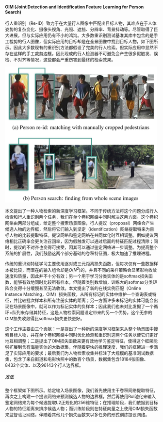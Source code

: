 #### OIM (Joint Detection and Identification Feature Learning for Person Search)

行人重识别（Re-ID）致力于在大量行人图像中匹配出目标人物，其难点在于人体姿势的复杂变化、摄像头视角、光照、遮挡、分辨率、背景抖动等。尽管取得了巨大进展，但与实际应用仍有不小的鸿沟。大多数重识别测试基准其库中包含的是手工裁剪的行人图像，但实际应用的目标却是在全景图像中找到目标人物，如下图所示。因此大多数现有的重识别方法都假设了完美的行人检索。但实际应用中显然不存在这样的手工裁剪边框，因此现成的行人检测器不可避免会产生很多假触发、误检、不对齐等情况，这些都会严重伤害到最终的检索效果。

<img src='figures/reid-vs-search.png' width=500 />

本文提出了一种人物检索的新深度学习框架。不同于传统方法将这个问题分成行人检索和行人重识别两个任务，我们在单个卷积网络中同时解决这两方面。这个卷积网络由两部分组成，给定整个搜索场景图像，行人提议（proposal）网络会产生候选人物的边界框，然后将它们输入到坚定（identification）网络提取特来为目标人物的比较提取特征。提议网络和鉴定网络在共同优化时互相调整。例如提议网络相比正确率会更关注召回率，因为假触发可以通过后面的特征匹配过程清除；同时，提议的不对齐也变得可接受，因其可以通过鉴定网络进一步调整。为提高整个系统的扩展性，我们鼓励这两个部分基础的卷积特征图，极大加速了推理进程。

传统的重识别特征学习主要使用逐对或三元距离损失函数，但每次仅有一些数据样本被比较，而潜在的输入组合却是$O(N^2)$的，并且不同的采样策略会显著影响收敛速度和质量，因此并不十分有效；另一个用于学习分类实体的是softmax损失函数，能够有效地同时比较所有样本，但随着类别数增加，训练大的softmax分类矩阵会变得十分缓慢甚至无法收敛。本文提出了新的在线实例匹配（Online Instance Matching，OIM）损失函数，从所有标记的实体中维护一个查询表或特征，并比较批次样本和所有注册实体的距离；另一方面许多未标记的实体可能会出现在场景图像中，就可以作为标记实体的负样本；因此我们也未对比发掘了一个循环=队列来存储其特征，这是人物检索问题设定带来的另一个优势。这个无参的OIM损失收敛得比softmax损失更快更好。

这个工作主要由三个贡献：一是提出了一种新的深度学习框架来从整个场景图中搜索目标人物，并在单个卷积网络中同时优化检测和重识别这两个任务以使它们更好地互相调整；二是提出了OIM损失函数来更有效地学习鉴定特征，使得这个框架能够扩展到含有海量实体的大数据集，伴随着更快的推理速度，我们的框架进一步满足了实际应用的要求；最后我们为人物检索收集并标注了大规模的基准测试数据集，包含了来自街道和电影快照中的数百个场景，数据集包含18184张图像、8432个实体、以及96143个行人边界框。

##### 方法

整个框架如下图所示。给定输入场景图像，我们首先使用主干卷积网络提取特征，再次之上构建一个提议网络来预测候选人物的边界框，然后再使用RoI池化来输入鉴定网络来为每个候选提取L2正规化的256维特征；在推理阶段，我们依据到目标人物的特征距离来排序候选人物；而训练阶段则在特征向量之上使用OIM损失函数来监督验证网络，伴随着其他几个损失函数来以多任务的形式训练提议网络。